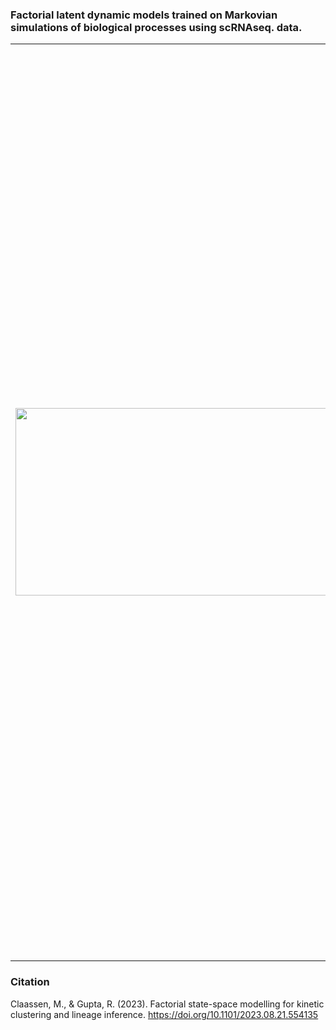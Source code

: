 ### Factorial latent dynamic models trained on Markovian simulations of biological processes using scRNAseq. data.

<table border="0">
<tr >
<td><img align="left" src="https://user-images.githubusercontent.com/25486108/208702939-0f2e9339-0d1f-467a-934c-56d5db388f22.gif" width="6400" height="300"></td>
 
<td>With a transition probability matrix $T$ over observed states $O$ and assuming Markovian dynamics, <br /><br />

<p align=center> $P(o \mid i) = P(o \mid o_{i-1})$ </p>

For iteration $i$,

<p align=center> $P(o \mid i) = P(o \mid i=0) \cdot T^i$ </p>

The animation overlays $P(i \mid o)$ on a 2D UMAP embedding of the data ([Cerletti et. al. 2020](https://doi.org/10.1101/2020.12.22.423929)) Since we are interested in modelling the dynamics in a smaller latent state space, we factorise the MSM simulation,

<p align=center> $P(o \mid i) = \sum\limits_{s \in S} P(o \mid s,i) P(s \mid i)$ </p>

Assuming Markovian dynamics in the latent space aswell,

<p align=center> $P(o \mid i) = \sum\limits_{s_{i} \in S} P(o \mid s_{i}) \sum\limits_{s_{i-1} \in S} P(s_{i} \mid s_{i-1})$ </p>

Multiple independent chains in a common latent space can be modelled using conditional latent TPMs ([Ghahramani & Jordan 1997](https://doi.org/10.1023/A:1007425814087)),

<p align=center> $P(o \mid i) = \sum\limits_{s_{i} \in S} P(o \mid s_{i}) \sum\limits_{l \in L} P(l) \sum\limits_{s_{i-1} \in S} P(s_{i} \mid s_{i-1}, l)$ </p>
</td>
</tr>
</table>

### Citation

Claassen, M., & Gupta, R. (2023). Factorial state-space modelling for kinetic clustering and lineage inference. https://doi.org/10.1101/2023.08.21.554135
